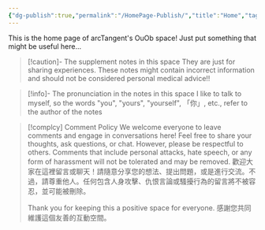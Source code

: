 ```yaml
---
{"dg-publish":true,"permalink":"/HomePage-Publish/","title":"Home","tags":["gardenEntry"],"noteIcon":"2","created":"2024-09-04T17:53:28.773+08:00","updated":"2024-09-07T21:28:09.906+08:00"}
---
```


This is the home page of arcTangent's OuOb space!
Just put something that might be useful here...

> [!caution]- The supplement notes in this space
> They are just for sharing experiences. 
> These notes might contain incorrect information and should not be considered personal medical advice!!

> [!info]- The pronunciation in the notes in this space
> I like to talk to myself, so the words "you", "yours", "yourself", 「你」, etc., refer to the author of the notes

> [!complcy] Comment Policy
> We welcome everyone to leave comments and engage in conversations here! Feel free to share your thoughts, ask questions, or chat. However, please be respectful to others. Comments that include personal attacks, hate speech, or any form of harassment will not be tolerated and may be removed.
> 歡迎大家在這裡留言或聊天！請隨意分享您的想法、提出問題，或是進行交流。不過，請尊重他人。任何包含人身攻擊、仇恨言論或騷擾行為的留言將不被容忍，並可能被刪除。
> 
> Thank you for keeping this a positive space for everyone.
> 感謝您共同維護這個友善的互動空間。

